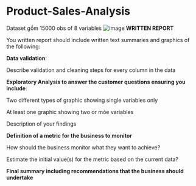 # Product-Sales-Analysis
Dataset gồm 15000 obs of 8 variables
![image](https://github.com/khuyn110400/Product-Sales-Analysis/assets/110038431/42bc7e8f-f75b-4921-b1e8-aa0a7a4644b7)
**WRITTEN REPORT** 

You written report should include written text summaries and graphics of the following:

**Data validation**:

Describe validation and cleaning steps for every column in the data

**Exploratory Analysis to answer the customer questions ensuring you include**:

Two different types of graphic showing single variables only

At least one graphic showing two or mỏe variables

Description of your findings 

**Definition of a metric for the business to monitor** 

How should the business monitor what they want to achieve?

Estimate the initial value(s) for the metric based on the current data?

**Final summary including recommendations that the business should undertake**
